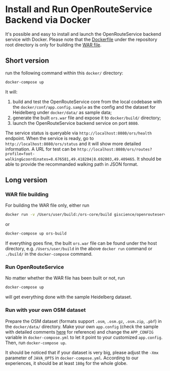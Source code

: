 # Install and Run OpenRouteService Backend via Docker

It's possible and easy to install and launch the OpenRouteService backend service with Docker. Please note that the [Dockerfile](../Dockerfile) under the repository root directory is only for building the [WAR file](https://www.wikiwand.com/en/WAR_(file_format)).

## Short version

run the following command within this `docker/` directory:

```bash
docker-compose up
```

It will:

1. build and test the OpenRouteService core from the local codebase with the `docker/conf/app.config.sample` as the config and the dataset for Heidelberg under `docker/data/` as sample data;
2. generate the built `ors.war` file and expose it to `docker/build/` directory;
3. launch the OpenRouteService backend service on port `8080`.

The service status is queryable via `http://localhost:8080/ors/health` endpoint. When the service is ready, go to `http://localhost:8080/ors/status` and it will show more detailed information. A URL for test can be `http://localhost:8080/ors/routes?profile=foot-walking&coordinates=8.676581,49.418204|8.692803,49.409465`. It should be able to provide the recommanded walking path in JSON format.

## Long version

### WAR file building

For building the WAR file only, either run

```bash
docker run -v /Users/user/build:/ors-core/build giscience/openrouteservice
```

or

```bash
docker-compose up ors-build
```

If everything goes fine, the built `ors.war` file can be found under the host directory, e.g. `/Users/user/build` in the above `docker run` command or `./build/` in the `docker-compose` command.

### Run OpenRouteService

No matter whether the WAR file has been built or not, run

```bash
docker-compose up
```

will get everything done with the sample Heidelberg dataset.

### Run with your own OSM dataset

Prepare the OSM dataset (formats support `.osm`, `.osm.gz`, `.osm.zip`, `.pbf`) in the `docker/data/` directory. Make your own `app.config` (check the sample with detailed comments [here](../openrouteservice/WebContent/WEB-INF/app.config.sample) for reference) and change the `APP_CONFIG` variable in `docker-compose.yml` to let it point to your customized `app.config`. Then, run `docker-compose up`.

It should be noticed that if your dataset is very big, please adjust the `-Xmx` parameter of `JAVA_OPTS` in `docker-compose.yml`. According to our experiences, it should be at least `180g` for the whole globe.